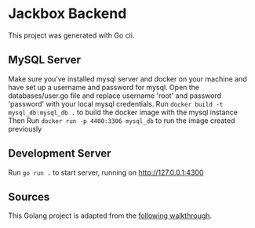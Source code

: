# Jackbox Backend
This project was generated with Go cli.

## MySQL Server
Make sure you've installed mysql server and docker on your machine and have set up a username and password for mysql. Open the databases/user.go file and replace username 'root' and password 'password' with your local mysql credentials.
Run `docker build -t mysql_db:mysql_db .` to build the docker image with the mysql instance
Then Run `docker run -p 4400:3306 mysql_db` to run the image created previously

## Development Server
Run `go run .` to start server, running on http://127.0.0.1:4300

## Sources
This Golang project is adapted from the [following walkthrough](https://codesource.io/how-to-setup-golang-authentication-with-jwt-token/).
